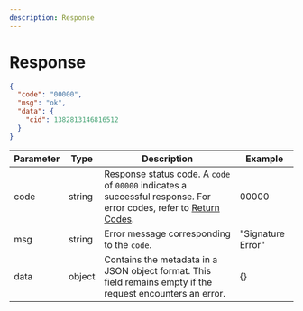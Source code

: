 ```yaml
---
description: Response
---
```


# Response

```json
{
  "code": "00000",
  "msg": "ok",
  "data": {
    "cid": 1382813146816512
  }
}
```

| Parameter | Type   | Description                                                                                                                            | Example           |
| --------- | ------ | -------------------------------------------------------------------------------------------------------------------------------------- | ----------------- |
| code      | string | Response status code. A `code` of `00000` indicates a successful response. For error codes, refer to [Return Codes](broken-reference). | 00000             |
| msg       | string | Error message corresponding to the `code`.                                                                                             | "Signature Error" |
| data      | object | Contains the metadata in a JSON object format. This field remains empty if the request encounters an error.                            | {}                |
